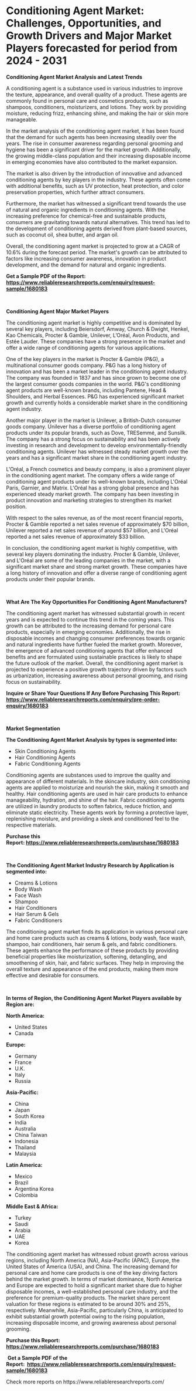 <p><h1>Conditioning Agent Market: Challenges, Opportunities, and Growth Drivers and Major Market Players forecasted for period from 2024 - 2031</h1></p><p><strong>Conditioning Agent Market Analysis and Latest Trends</strong></p>
<p><p>A conditioning agent is a substance used in various industries to improve the texture, appearance, and overall quality of a product. These agents are commonly found in personal care and cosmetics products, such as shampoos, conditioners, moisturizers, and lotions. They work by providing moisture, reducing frizz, enhancing shine, and making the hair or skin more manageable.</p><p>In the market analysis of the conditioning agent market, it has been found that the demand for such agents has been increasing steadily over the years. The rise in consumer awareness regarding personal grooming and hygiene has been a significant driver for the market growth. Additionally, the growing middle-class population and their increasing disposable income in emerging economies have also contributed to the market expansion.</p><p>The market is also driven by the introduction of innovative and advanced conditioning agents by key players in the industry. These agents often come with additional benefits, such as UV protection, heat protection, and color preservation properties, which further attract consumers.</p><p>Furthermore, the market has witnessed a significant trend towards the use of natural and organic ingredients in conditioning agents. With the increasing preference for chemical-free and sustainable products, consumers are gravitating towards natural alternatives. This trend has led to the development of conditioning agents derived from plant-based sources, such as coconut oil, shea butter, and argan oil.</p><p>Overall, the conditioning agent market is projected to grow at a CAGR of 10.6% during the forecast period. The market's growth can be attributed to factors like increasing consumer awareness, innovation in product development, and the demand for natural and organic ingredients.</p></p>
<p><strong>Get a Sample PDF of the Report:&nbsp; <a href="https://www.reliableresearchreports.com/enquiry/request-sample/1680183">https://www.reliableresearchreports.com/enquiry/request-sample/1680183</a></strong></p>
<p>&nbsp;</p>
<p><strong>Conditioning Agent Major Market Players</strong></p>
<p><p>The conditioning agent market is highly competitive and is dominated by several key players, including Beiersdorf, Amway, Church & Dwight, Henkel, Kao Chemicals, Procter & Gamble, Unilever, L’Oréal, Avon Products, and Estée Lauder. These companies have a strong presence in the market and offer a wide range of conditioning agents for various applications.</p><p>One of the key players in the market is Procter & Gamble (P&G), a multinational consumer goods company. P&G has a long history of innovation and has been a market leader in the conditioning agent industry. The company was founded in 1837 and has since grown to become one of the largest consumer goods companies in the world. P&G's conditioning agent products are well-known brands, including Pantene, Head & Shoulders, and Herbal Essences. P&G has experienced significant market growth and currently holds a considerable market share in the conditioning agent industry.</p><p>Another major player in the market is Unilever, a British-Dutch consumer goods company. Unilever has a diverse portfolio of conditioning agent products under its popular brands, such as Dove, TRESemmé, and Sunsilk. The company has a strong focus on sustainability and has been actively investing in research and development to develop environmentally-friendly conditioning agents. Unilever has witnessed steady market growth over the years and has a significant market share in the conditioning agent industry.</p><p>L'Oréal, a French cosmetics and beauty company, is also a prominent player in the conditioning agent market. The company offers a wide range of conditioning agent products under its well-known brands, including L'Oréal Paris, Garnier, and Matrix. L'Oréal has a strong global presence and has experienced steady market growth. The company has been investing in product innovation and marketing strategies to strengthen its market position.</p><p>With respect to the sales revenue, as of the most recent financial reports, Procter & Gamble reported a net sales revenue of approximately $70 billion, Unilever reported a net sales revenue of around $57 billion, and L'Oréal reported a net sales revenue of approximately $33 billion.</p><p>In conclusion, the conditioning agent market is highly competitive, with several key players dominating the industry. Procter & Gamble, Unilever, and L'Oréal are some of the leading companies in the market, with a significant market share and strong market growth. These companies have a long history of innovation and offer a diverse range of conditioning agent products under their popular brands.</p></p>
<p>&nbsp;</p>
<p><strong>What Are The Key Opportunities For Conditioning Agent Manufacturers?</strong></p>
<p><p>The conditioning agent market has witnessed substantial growth in recent years and is expected to continue this trend in the coming years. This growth can be attributed to the increasing demand for personal care products, especially in emerging economies. Additionally, the rise in disposable incomes and changing consumer preferences towards organic and natural ingredients have further fueled the market growth. Moreover, the emergence of advanced conditioning agents that offer enhanced benefits and are formulated using sustainable practices is likely to shape the future outlook of the market. Overall, the conditioning agent market is projected to experience a positive growth trajectory driven by factors such as urbanization, increasing awareness about personal grooming, and rising focus on sustainability.</p></p>
<p><strong>Inquire or Share Your Questions If Any Before Purchasing This Report: <a href="https://www.reliableresearchreports.com/enquiry/pre-order-enquiry/1680183">https://www.reliableresearchreports.com/enquiry/pre-order-enquiry/1680183</a></strong></p>
<p>&nbsp;</p>
<p><strong>Market Segmentation</strong></p>
<p><strong>The Conditioning Agent Market Analysis by types is segmented into:</strong></p>
<p><ul><li>Skin Conditioning Agents</li><li>Hair Conditioning Agents</li><li>Fabric Conditioning Agents</li></ul></p>
<p><p>Conditioning agents are substances used to improve the quality and appearance of different materials. In the skincare industry, skin conditioning agents are applied to moisturize and nourish the skin, making it smooth and healthy. Hair conditioning agents are used in hair care products to enhance manageability, hydration, and shine of the hair. Fabric conditioning agents are utilized in laundry products to soften fabrics, reduce friction, and eliminate static electricity. These agents work by forming a protective layer, replenishing moisture, and providing a sleek and conditioned feel to the respective materials.</p></p>
<p><strong>Purchase this Report:&nbsp;<a href="https://www.reliableresearchreports.com/purchase/1680183">https://www.reliableresearchreports.com/purchase/1680183</a></strong></p>
<p>&nbsp;</p>
<p><strong>The Conditioning Agent Market Industry Research by Application is segmented into:</strong></p>
<p><ul><li>Creams & Lotions</li><li>Body Wash</li><li>Face Wash</li><li>Shampoo</li><li>Hair Conditioners</li><li>Hair Serum & Gels</li><li>Fabric Conditioners</li></ul></p>
<p><p>The conditioning agent market finds its application in various personal care and home care products such as creams & lotions, body wash, face wash, shampoo, hair conditioners, hair serum & gels, and fabric conditioners. These agents enhance the performance of these products by providing beneficial properties like moisturization, softening, detangling, and smoothening of skin, hair, and fabric surfaces. They help in improving the overall texture and appearance of the end products, making them more effective and desirable for consumers.</p></p>
<p>&nbsp;</p>
<p><strong>In terms of Region, the Conditioning Agent Market Players available by Region are:</strong></p>
<p>
    <p> <strong> North America: </strong>
        <ul>
            <li>United States</li>
            <li>Canada</li>
        </ul>
        </p> 
    <p> <strong> Europe: </strong>
        <ul>
            <li>Germany</li>
            <li>France</li>
            <li>U.K.</li>
            <li>Italy</li>
            <li>Russia</li>
        </ul>
        </p> 
    <p> <strong> Asia-Pacific: </strong>
        <ul>
            <li>China</li>
            <li>Japan</li>
            <li>South Korea</li>
            <li>India</li>
            <li>Australia</li>
            <li>China Taiwan</li>
            <li>Indonesia</li>
            <li>Thailand</li>
            <li>Malaysia</li>
        </ul>
        </p> 
    <p> <strong> Latin America: </strong>
        <ul>
            <li>Mexico</li>
            <li>Brazil</li>
            <li>Argentina Korea</li>
            <li>Colombia</li>
        </ul>
        </p> 
    <p> <strong> Middle East & Africa: </strong>
        <ul>
            <li>Turkey</li>
            <li>Saudi</li>
            <li>Arabia</li>
            <li>UAE</li>
            <li>Korea</li>
        </ul>
    </p>
    </p>
<p><p>The conditioning agent market has witnessed robust growth across various regions, including North America (NA), Asia-Pacific (APAC), Europe, the United States of America (USA), and China. The increasing demand for personal care and home care products is one of the key driving factors behind the market growth. In terms of market dominance, North America and Europe are expected to hold a significant market share due to higher disposable incomes, a well-established personal care industry, and the preference for premium-quality products. The market share percent valuation for these regions is estimated to be around 30% and 25%, respectively. Meanwhile, Asia-Pacific, particularly China, is anticipated to exhibit substantial growth potential owing to the rising population, increasing disposable income, and growing awareness about personal grooming.</p></p>
<p><strong>Purchase this Report: <a href="https://www.reliableresearchreports.com/purchase/1680183">https://www.reliableresearchreports.com/purchase/1680183</a></strong></p>
<p>&nbsp;<strong>Get a Sample PDF of the Report:&nbsp;&nbsp;<a href="https://www.reliableresearchreports.com/enquiry/request-sample/1680183">https://www.reliableresearchreports.com/enquiry/request-sample/1680183</a></strong></p>
<p><strong></strong></p>
<p>Check more reports on https://www.reliableresearchreports.com/</p>